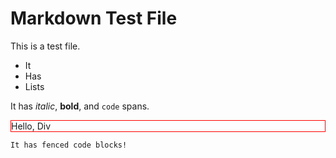 # Markdown Test File

This is a test file.

- It
- Has
- Lists

It has _italic_, **bold**, and `code` spans.

<div>
Hello, Div
</div>


```
It has fenced code blocks!
```


<style>
    div {
        border: 1px solid red;
    }
</style>